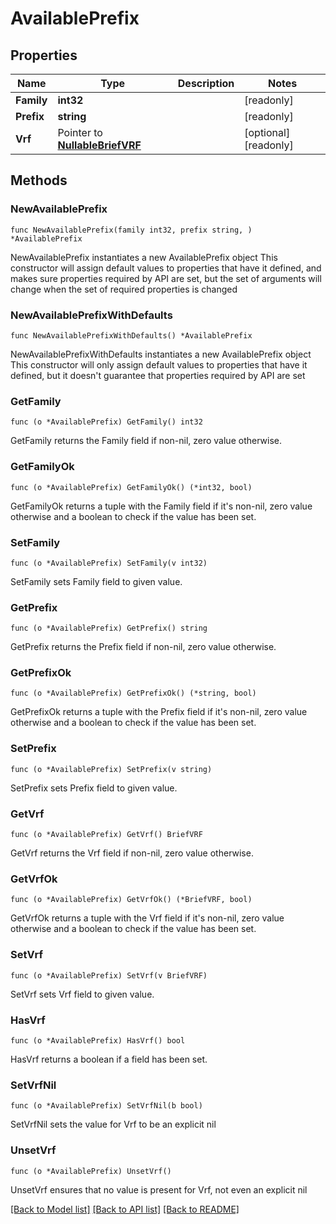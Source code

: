 # AvailablePrefix

## Properties

Name | Type | Description | Notes
------------ | ------------- | ------------- | -------------
**Family** | **int32** |  | [readonly] 
**Prefix** | **string** |  | [readonly] 
**Vrf** | Pointer to [**NullableBriefVRF**](BriefVRF.md) |  | [optional] [readonly] 

## Methods

### NewAvailablePrefix

`func NewAvailablePrefix(family int32, prefix string, ) *AvailablePrefix`

NewAvailablePrefix instantiates a new AvailablePrefix object
This constructor will assign default values to properties that have it defined,
and makes sure properties required by API are set, but the set of arguments
will change when the set of required properties is changed

### NewAvailablePrefixWithDefaults

`func NewAvailablePrefixWithDefaults() *AvailablePrefix`

NewAvailablePrefixWithDefaults instantiates a new AvailablePrefix object
This constructor will only assign default values to properties that have it defined,
but it doesn't guarantee that properties required by API are set

### GetFamily

`func (o *AvailablePrefix) GetFamily() int32`

GetFamily returns the Family field if non-nil, zero value otherwise.

### GetFamilyOk

`func (o *AvailablePrefix) GetFamilyOk() (*int32, bool)`

GetFamilyOk returns a tuple with the Family field if it's non-nil, zero value otherwise
and a boolean to check if the value has been set.

### SetFamily

`func (o *AvailablePrefix) SetFamily(v int32)`

SetFamily sets Family field to given value.


### GetPrefix

`func (o *AvailablePrefix) GetPrefix() string`

GetPrefix returns the Prefix field if non-nil, zero value otherwise.

### GetPrefixOk

`func (o *AvailablePrefix) GetPrefixOk() (*string, bool)`

GetPrefixOk returns a tuple with the Prefix field if it's non-nil, zero value otherwise
and a boolean to check if the value has been set.

### SetPrefix

`func (o *AvailablePrefix) SetPrefix(v string)`

SetPrefix sets Prefix field to given value.


### GetVrf

`func (o *AvailablePrefix) GetVrf() BriefVRF`

GetVrf returns the Vrf field if non-nil, zero value otherwise.

### GetVrfOk

`func (o *AvailablePrefix) GetVrfOk() (*BriefVRF, bool)`

GetVrfOk returns a tuple with the Vrf field if it's non-nil, zero value otherwise
and a boolean to check if the value has been set.

### SetVrf

`func (o *AvailablePrefix) SetVrf(v BriefVRF)`

SetVrf sets Vrf field to given value.

### HasVrf

`func (o *AvailablePrefix) HasVrf() bool`

HasVrf returns a boolean if a field has been set.

### SetVrfNil

`func (o *AvailablePrefix) SetVrfNil(b bool)`

 SetVrfNil sets the value for Vrf to be an explicit nil

### UnsetVrf
`func (o *AvailablePrefix) UnsetVrf()`

UnsetVrf ensures that no value is present for Vrf, not even an explicit nil

[[Back to Model list]](../README.md#documentation-for-models) [[Back to API list]](../README.md#documentation-for-api-endpoints) [[Back to README]](../README.md)


